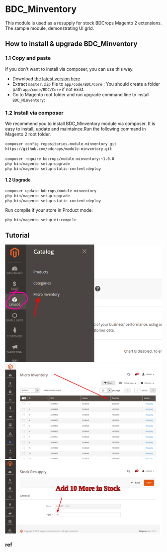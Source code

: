 

# BDC_Minventory

This module is used as a resupply for stock BDCrops Magento 2 extensions.
The sample module, demonstrating UI grid.




## How to install & upgrade BDC_Minventory


### 1.1 Copy and paste

If you don't want to install via composer, you can use this way.

- Download [the latest version here](https://github.com/bdcrops/module-minventory/archive/master.zip)
- Extract `master.zip` file to `app/code/BDC/Core` ; You should create a folder path `app/code/BDC/Core` if not exist.
- Go to Magento root folder and run upgrade command line to install `BDC_Minventory`:





### 1.2 Install via composer

We recommend you to install BDC_Minventory module via composer. It is easy to install, update and maintaince.Run the following command in Magento 2 root folder.

```
composer config repositories.module-minventory git
https://github.com/bdcrops/module-minventory.git

composer require bdcrops/module-minventory:~1.0.0
php bin/magento setup:upgrade
php bin/magento setup:static-content:deploy
```

#### 1.2 Upgrade    

```
composer update bdcrops/module-minventory
php bin/magento setup:upgrade
php bin/magento setup:static-content:deploy
```

Run compile if your store in Product mode:

```
php bin/magento setup:di:compile

```
## Tutorial

![](docs/menuDash.png)
![](docs/minventoryList.png)
![](docs/resupplyStock.png)


### ref
